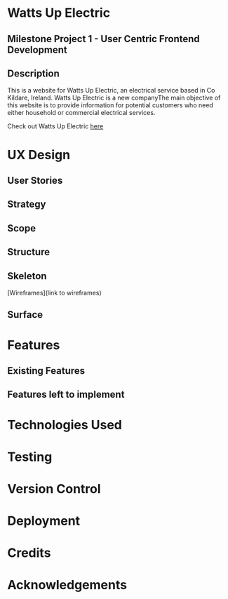 # Watts Up Electric
## Milestone Project 1 - User Centric Frontend Development

## Description

This is a website for Watts Up Electric, an electrical service based in Co Kildare, Ireland. Watts Up Electric is a new companyThe main objective of this website is to provide information for potential customers who need either household or commercial electrical services. 

Check out Watts Up Electric [here](https://romy-morrin.github.io/watts-up-electric/)

# UX Design

## User Stories

## Strategy

## Scope

## Structure

## Skeleton

 [Wireframes](link to wireframes)

 ## Surface

 # Features

 ## Existing Features

 ## Features left to implement

 # Technologies Used

 # Testing

 # Version Control

 # Deployment

 # Credits

 # Acknowledgements




